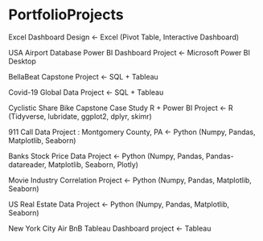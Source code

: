 # PortfolioProjects

Excel Dashboard Design <- Excel (Pivot Table, Interactive Dashboard)

USA Airport Database Power BI Dashboard Project <- Microsoft Power BI Desktop

BellaBeat Capstone Project <- SQL + Tableau

Covid-19 Global Data Project <- SQL + Tableau

Cyclistic Share Bike Capstone Case Study R + Power BI Project <- R (Tidyverse, lubridate, ggplot2, dplyr, skimr) 

911 Call Data Project : Montgomery County, PA <- Python (Numpy, Pandas, Matplotlib, Seaborn)

Banks Stock Price Data Project <- Python (Numpy, Pandas, Pandas-datareader, Matplotlib, Seaborn, Plotly)

Movie Industry Correlation Project <- Python (Numpy, Pandas, Matplotlib, Seaborn)

US Real Estate Data Project <- Python (Numpy, Pandas, Matplotlib, Seaborn)

New York City Air BnB Tableau Dashboard project <- Tableau


